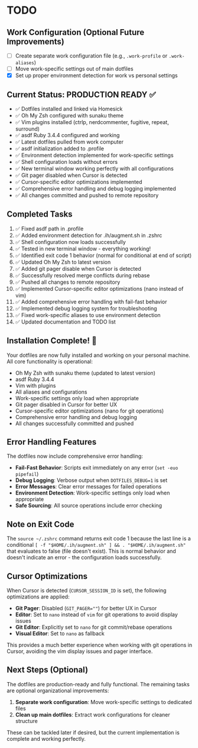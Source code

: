 # TODO

## Work Configuration (Optional Future Improvements)
- [ ] Create separate work configuration file (e.g., `.work-profile` or `.work-aliases`)
- [ ] Move work-specific settings out of main dotfiles
- [x] Set up proper environment detection for work vs personal settings

## Current Status: PRODUCTION READY ✅
- ✅ Dotfiles installed and linked via Homesick
- ✅ Oh My Zsh configured with sunaku theme
- ✅ Vim plugins installed (ctrlp, nerdcommenter, fugitive, repeat, surround)
- ✅ asdf Ruby 3.4.4 configured and working
- ✅ Latest dotfiles pulled from work computer
- ✅ asdf initialization added to .profile
- ✅ Environment detection implemented for work-specific settings
- ✅ Shell configuration loads without errors
- ✅ New terminal window working perfectly with all configurations
- ✅ Git pager disabled when Cursor is detected
- ✅ Cursor-specific editor optimizations implemented
- ✅ Comprehensive error handling and debug logging implemented
- ✅ All changes committed and pushed to remote repository

## Completed Tasks
1. ✅ Fixed asdf path in .profile
2. ✅ Added environment detection for .ih/augment.sh in .zshrc
3. ✅ Shell configuration now loads successfully
4. ✅ Tested in new terminal window - everything working!
5. ✅ Identified exit code 1 behavior (normal for conditional at end of script)
6. ✅ Updated Oh My Zsh to latest version
7. ✅ Added git pager disable when Cursor is detected
8. ✅ Successfully resolved merge conflicts during rebase
9. ✅ Pushed all changes to remote repository
10. ✅ Implemented Cursor-specific editor optimizations (nano instead of vim)
11. ✅ Added comprehensive error handling with fail-fast behavior
12. ✅ Implemented debug logging system for troubleshooting
13. ✅ Fixed work-specific aliases to use environment detection
14. ✅ Updated documentation and TODO list

## Installation Complete! 🎉
Your dotfiles are now fully installed and working on your personal machine. All core functionality is operational:
- Oh My Zsh with sunaku theme (updated to latest version)
- asdf Ruby 3.4.4
- Vim with plugins
- All aliases and configurations
- Work-specific settings only load when appropriate
- Git pager disabled in Cursor for better UX
- Cursor-specific editor optimizations (nano for git operations)
- Comprehensive error handling and debug logging
- All changes successfully committed and pushed

## Error Handling Features
The dotfiles now include comprehensive error handling:
- **Fail-Fast Behavior**: Scripts exit immediately on any error (`set -euo pipefail`)
- **Debug Logging**: Verbose output when `DOTFILES_DEBUG=1` is set
- **Error Messages**: Clear error messages for failed operations
- **Environment Detection**: Work-specific settings only load when appropriate
- **Safe Sourcing**: All source operations include error checking

## Note on Exit Code
The `source ~/.zshrc` command returns exit code 1 because the last line is a conditional `[ -f "$HOME/.ih/augment.sh" ] && . "$HOME/.ih/augment.sh"` that evaluates to false (file doesn't exist). This is normal behavior and doesn't indicate an error - the configuration loads successfully.

## Cursor Optimizations
When Cursor is detected (`CURSOR_SESSION_ID` is set), the following optimizations are applied:
- **Git Pager**: Disabled (`GIT_PAGER=""`) for better UX in Cursor
- **Editor**: Set to `nano` instead of `vim` for git operations to avoid display issues
- **Git Editor**: Explicitly set to `nano` for git commit/rebase operations
- **Visual Editor**: Set to `nano` as fallback

This provides a much better experience when working with git operations in Cursor, avoiding the vim display issues and pager interface.

## Next Steps (Optional)
The dotfiles are production-ready and fully functional. The remaining tasks are optional organizational improvements:
1. **Separate work configuration**: Move work-specific settings to dedicated files
2. **Clean up main dotfiles**: Extract work configurations for cleaner structure

These can be tackled later if desired, but the current implementation is complete and working perfectly. 